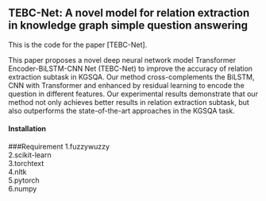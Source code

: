 ## TEBC-Net: A novel model for relation extraction in knowledge graph simple question answering


This is the code for the paper [TEBC-Net]. 

This paper proposes a novel deep neural network model Transformer Encoder-BiLSTM-CNN Net (TEBC-Net) to improve the accuracy of relation extraction subtask in KGSQA. Our method cross-complements the BiLSTM, CNN with Transformer and enhanced by residual learning to encode the question in different features. Our experimental results demonstrate that our method not only achieves better results in relation extraction subtask, but also outperforms the state-of-the-art approaches in the KGSQA task.


#### Installation
###Requirement
1.fuzzywuzzy  
2.scikit-learn  
3.torchtext  
4.nltk  
5.pytorch  
6.numpy










